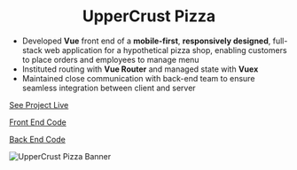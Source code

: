 <h1 align="center">UpperCrust Pizza</h1>

- Developed **Vue** front end of a **mobile-first**, **responsively designed**, full-stack web application for a hypothetical pizza shop, enabling customers to place orders and employees to manage menu
- Instituted routing with **Vue Router** and managed state with **Vuex**
- Maintained close communication with back-end team to ensure seamless integration between client and server
  
[See Project Live](https://d-mcneil.github.io/uppercrust-pizza/) 
  
[Front End Code](https://github.com/d-mcneil/uppercrust-pizza/tree/main/vue)  
  
[Back End Code](https://github.com/d-mcneil/uppercrust-pizza/tree/main/java)  
  
![UpperCrust Pizza Banner](https://github.com/d-mcneil/uppercrust-pizza/assets/108340538/81658592-7eac-4cfe-9265-82845ad90193)
